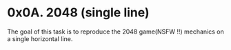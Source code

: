 # 0x0A. 2048 (single line)

The goal of this task is to reproduce the 2048 game(NSFW !!) mechanics on a single horizontal line.
